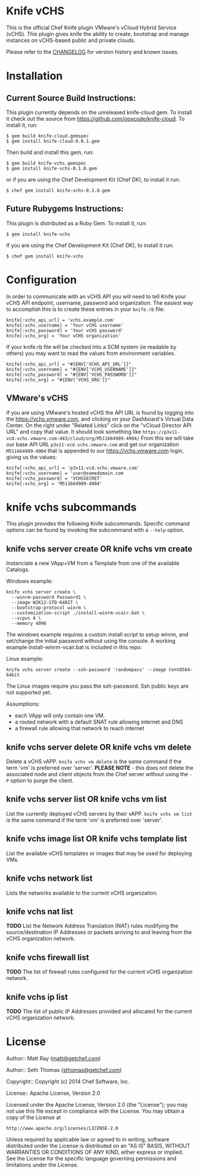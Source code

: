 Knife vCHS
===============

This is the official Chef Knife plugin VMware's vCloud Hybrid Service (vCHS). This plugin gives knife the ability to create, bootstrap and manage instances on vCHS-based public and private clouds.

Please refer to the [CHANGELOG](CHANGELOG.md) for version history and known issues.

# Installation #

## Current Source Build Instructions: ##

This plugin currently depends on the unreleased knife-cloud gem. To install it check out the source from https://github.com/opscode/knife-cloud. To install it, run:

    $ gem build knife-cloud.gemspec
    $ gem install knife-cloud-0.0.1.gem

Then build and install this gem, run:

    $ gem build knife-vchs.gemspec
    $ gem install knife-vchs-0.1.0.gem

or if you are using the Chef Development Kit (Chef DK), to install it run:

    $ chef gem install knife-vchs-0.1.0.gem

## Future Rubygems Instructions: ##

This plugin is distributed as a Ruby Gem. To install it, run:

    $ gem install knife-vchs

If you are using the Chef Development Kit (Chef DK), to install it run:

    $ chef gem install knife-vchs

# Configuration #

In order to communicate with an vCHS API you will need to tell Knife your vCHS API endpoint, username, password and organization. The easiest way to accomplish this is to create these entries in your `knife.rb` file:

    knife[:vchs_api_url] = 'vchs.example.com'
    knife[:vchs_username] = 'Your vCHS username'
    knife[:vchs_password] = 'Your vCHS password'
    knife[:vchs_org] = 'Your vCHS organization'

If your knife.rb file will be checked into a SCM system (ie readable by others) you may want to read the values from environment variables.

    knife[:vchs_api_url] = "#{ENV['VCHS_API_URL']}"
    knife[:vchs_username] = "#{ENV['VCHS_USERNAME']}"
    knife[:vchs_password] = "#{ENV['VCHS_PASSWORD']}"
    knife[:vchs_org] = "#{ENV['VCHS_ORG']}"

## VMware's vCHS ##

If you are using VMware's hosted vCHS the API URL is found by logging into the https://vchs.vmware.com, and clicking on your Dashboard's Virtual Data Center. On the right under "Related Links" click on the "vCloud Director API URL" and copy that value. It should look something like `https://p3v11-vcd.vchs.vmware.com:443/cloud/org/M511664989-4904/` From this we will take our base API URL `p3v11-vcd.vchs.vmware.com` and get our organization `M511664989-4904` that is appended to our https://vchs.vmware.com login, giving us the values:

    knife[:vchs_api_url] = 'p3v11-vcd.vchs.vmware.com'
    knife[:vchs_username] = 'user@somedomain.com
    knife[:vchs_password] = 'VCHSSECRET'
    knife[:vchs_org] = 'M511664989-4904'

# knife vchs subcommands #

This plugin provides the following Knife subcommands. Specific command options can be found by invoking the subcommand with a `--help` option.

## knife vchs server create OR knife vchs vm create ##

Instanciate a new VApp+VM from a Template from one of the available Catalogs.

Windows example:
```
knife vchs server create \
  --winrm-password Password1 \
  --image W2K12-STD-64BIT \
  --bootstrap-protocol winrm \
  --customization-script ./install-winrm-vcair.bat \
  --vcpus 4 \
  --memory 4096
```
The windows example requires a custom install script to setup winrm, and set/change the initial password without using the console.
A working example install-winrm-vcair.bat is included in this repo.

Linux example: 
```
knife vchs server create --ssh-password 'randompass' --image CentOS64-64bit
```
The Linux images require you pass the ssh-password. Ssh public keys are not supported yet.

Assumptions:
 * each VApp will only contain one VM.
 * a routed network with a default SNAT rule allowing internet and DNS
 * a firewall rule allowing that network to reach internet

## knife vchs server delete OR knife vchs vm delete ##

Delete a vCHS vAPP. `knife vchs vm delete` is the same command if the term 'vm' is preferred over 'server'. **PLEASE NOTE** - this does not delete the associated node and client objects from the Chef server without using the `-P` option to purge the client.

## knife vchs server list OR knife vchs vm list ##

List the currently deployed vCHS servers by their vAPP. `knife vchs vm list` is the same command if the term 'vm' is preferred over 'server'.

## knife vchs image list OR knife vchs template list ##

List the available vCHS templates or images that may be used for deploying VMs.

## knife vchs network list ##

Lists the networks available to the current vCHS organization.

## knife vchs nat list ##

**TODO** List the Network Address Translation (NAT) rules modifying the source/destination IP Addresses or packets arriving to and leaving from the vCHS organization network.

## knife vchs firewall list ##

**TODO** The list of firewall rules configured for the current vCHS organization network.

## knife vchs ip list ##

**TODO** The list of public IP Addresses provided and allocated for the current vCHS organization network.

# License #

Author:: Matt Ray (<matt@getchef.com>)

Author:: Seth Thomas (<sthomas@getchef.com>)

Copyright:: Copyright (c) 2014 Chef Software, Inc.

License:: Apache License, Version 2.0

Licensed under the Apache License, Version 2.0 (the "License");
you may not use this file except in compliance with the License.
You may obtain a copy of the License at

    http://www.apache.org/licenses/LICENSE-2.0

Unless required by applicable law or agreed to in writing, software
distributed under the License is distributed on an "AS IS" BASIS,
WITHOUT WARRANTIES OR CONDITIONS OF ANY KIND, either express or implied.
See the License for the specific language governing permissions and
limitations under the License.

